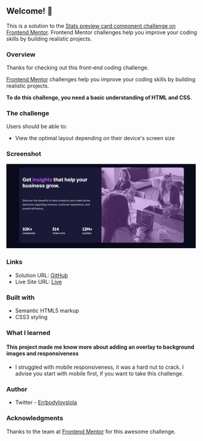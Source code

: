 ## Welcome! 👋

This is a solution to the [Stats preview card component challenge on Frontend Mentor](https://www.frontendmentor.io/challenges/stats-preview-card-component-8JqbgoU62/hub/statspreviewcardcomponent-rk3gqyXSc). Frontend Mentor challenges help you improve your coding skills by building realistic projects. 

### Overview

Thanks for checking out this front-end coding challenge.

[Frontend Mentor](https://www.frontendmentor.io) challenges help you improve your coding skills by building realistic projects.

**To do this challenge, you need a basic understanding of HTML and CSS.**

### The challenge

Users should be able to:

- View the optimal layout depending on their device's screen size

### Screenshot

<img src="images/stats-screenshot.png" width="500px">

### Links

- Solution URL: [GitHub](https://github.com/Lhorla/Frontend-mentor-projects/tree/main/stats-preview-card-component-main)
- Live Site URL: [Live](https://frontendmentorprojects.netlify.app/stats-preview-card-component-main/index.html)

### Built with

- Semantic HTML5 markup
- CSS3 styling


### What I learned
<h4>This project made me know more about adding an overlay to background images and responsiveness</h4>

- I struggled with mobile responsiveness, it was a hard nut to crack. I advise you start with mobile first, if you want to take this challenge.

### Author

- Twitter - [Errbodylovslola](https://www.twitter.com/errbodylovslola)

### Acknowledgments

Thanks to the team at [Frontend Mentor](https://www.frontendmentor.io) for this awesome challenge.